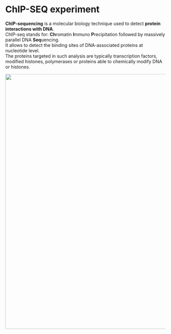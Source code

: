 # ChIP-SEQ experiment

**ChIP-sequencing** is a molecular biology technique used to detect **protein interactions with DNA**. <br>
ChIP-seq stands for: **Ch**romatin **I**mmuno **P**recipitation followed by massively parallel DNA **Seq**uencing.
<br>It allows to detect the binding sites of DNA-associated proteins at nucleotide level. <br>
The proteins targeted in such analysis are typically transcription factors, modified histones, polymerases or proteins able to chemically modify DNA or histones.

<a href="https://en.wikipedia.org/wiki/ChIP-sequencing"><img src="https://upload.wikimedia.org/wikipedia/commons/d/d8/Chromatin_immunoprecipitation_sequencing.svg" width="800"/>

```{bioschemas} ./bioschemas.yaml

```

